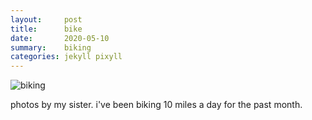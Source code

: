 ```yaml
---
layout:     post
title:      bike
date:       2020-05-10
summary:    biking
categories: jekyll pixyll
---
```


![biking](https://i.imgur.com/esiYZTo.gif)

photos by my sister. i've been biking 10 miles a day for the past month.
